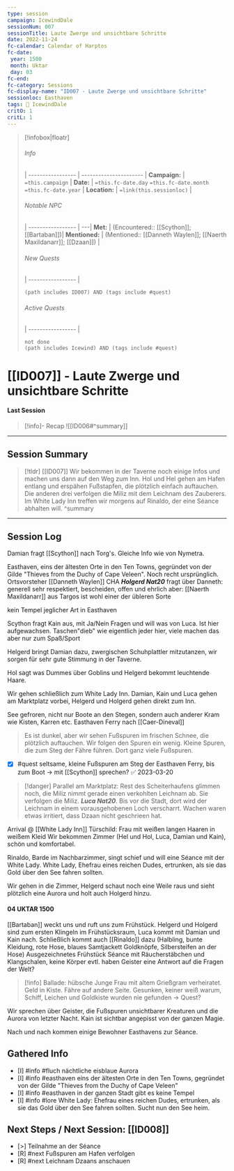 ```yaml
---
type: session
campaign: IcewindDale
sessionNum: 007
sessionTitle: Laute Zwerge und unsichtbare Schritte
date: 2022-11-24
fc-calendar: Calendar of Harptos
fc-date:
 year: 1500
 month: Uktar
 day: 03
fc-end:
fc-category: Sessions
fc-display-name: "ID007 - Laute Zwerge und unsichtbare Schritte"
sessionloc: Easthaven
tags: 📅 IcewindDale
critO: 1
critL: 1
---
```

>[!infobox|floatr]
>###### Info
>  |
 > ----------------- | ---------------------- |
> **Campaign:** | `=this.campaign` |
> **Date:** | `=this.fc-date.day` `=this.fc-date.month` `=this.fc-date.year` |
> **Location:** | `=link(this.sessionloc)` |
> ###### Notable NPC
>  |
 > ----------------- | ---|
 > **Met:** | (Encountered:: [[Scython]]; [[Bartaban]])|
 > **Mentioned:** | (Mentioned:: [[Danneth Waylen]]; [[Naerth Maxildanarr]]; [[Dzaan]]) |
 > ###### New Quests
>  |
 > ----------------- | 
 > ```tasks
 > (path includes ID007) AND (tags include #quest)
 > ```
 >###### Active Quests
>  |
 > ----------------- | 
 > ```tasks
 > not done
 > (path includes Icewind) AND (tags include #quest)
 > ```
# [[ID007]] - Laute Zwerge und unsichtbare Schritte
#### Last Session
>[!info]- Recap
![[ID006#^summary]]

---
 
## Session Summary
> [!tldr] [[ID007]]
> Wir bekommen in der Taverne noch einige Infos und machen uns dann auf den Weg zum Inn. Hol und Hel gehen am Hafen entlang und erspähen Fußstapfen, die plötzlich einfach auftauchen. Die anderen drei verfolgen die Miliz mit dem Leichnam des Zauberers. Im White Lady Inn treffen wir morgens auf Rinaldo, der eine Séance abhalten will.
> ^summary
---
## Session Log

Damian fragt [[Scython]] nach Torg's. Gleiche Info wie von Nymetra. 

Easthaven, eins der ältesten Orte in den Ten Towns, gegründet von der Gilde "Thieves from the Duchy of Cape Veleen". Noch recht ursprünglich. Ortsvorsteher [[Danneth Waylen]]
CHA ***Holgerd Nat20*** fragt über Danneth: generell sehr respektiert, bescheiden, offen und ehrlich
aber: [[Naerth Maxildanarr]] aus Targos ist wohl einer der übleren Sorte

kein Tempel jeglicher Art in Easthaven

Scython fragt Kain aus, mit Ja/Nein Fragen und will was von Luca. Ist hier aufgewachsen.
Taschen"dieb" wie eigentlich jeder hier, viele machen das aber nur zum Spaß/Sport

Helgerd bringt Damian dazu, zwergischen Schuhplattler mitzutanzen, wir sorgen für sehr gute Stimmung in der Taverne.

Hol sagt was Dummes über Goblins und Helgerd bekommt leuchtende Haare.

Wir gehen schließlich zum White Lady Inn. Damian, Kain und Luca gehen am Marktplatz vorbei, Helgerd und Holgerd gehen direkt zum Inn.

See gefroren, nicht nur Boote an den Stegen, sondern auch anderer Kram wie Kisten, Karren etc.
Easthaven Ferry nach [[Caer-Dineval]]
>Es ist dunkel, aber wir sehen Fußspuren im frischen Schnee, die plötzlich auftauchen. Wir folgen den Spuren ein wenig. Kleine Spuren, die zum Steg der Fähre führen. Dort ganz viele Fußspuren.
- [x] #quest seltsame, kleine Fußspuren am Steg der Easthaven Ferry, bis zum Boot -> mit [[Scython]] sprechen? ✅ 2023-03-20

>[!danger] Parallel am Marktplatz:
Rest des Scheiterhaufens glimmen noch, die Miliz nimmt gerade einen verkohlten Leichnam ab. Sie verfolgen die Miliz. ***Luca Nat20***. Bis vor die Stadt, dort wird der Leichnam in einem vorausgehobenen Loch verscharrt. Wachen waren etwas irritiert, dass Dzaan nicht geschrieen hat.

Arrival @ [[White Lady Inn]]
Türschild: Frau mit weißen langen Haaren in weißem Kleid
Wir bekommen Zimmer (Hel und Hol, Luca, Damian und Kain), schön und komfortabel.

Rinaldo, Barde im Nachbarzimmer, singt schief und will eine Séance mit der White Lady.
White Lady, Ehefrau eines reichen Dudes, ertrunken, als sie das Gold über den See fahren sollten.

Wir gehen in die Zimmer, Helgerd schaut noch eine Weile raus und sieht plötzlich eine Aurora und holt auch Holgerd hinzu.

#### 04 UKTAR 1500
[[Bartaban]] weckt uns und ruft uns zum Frühstück. Helgerd und Holgerd sind zum ersten Klingeln im Frühstücksraum, Luca kommt mit Damian und Kain nach.
Schließlich kommt auch [[Rinaldo]] dazu
(Halbling, bunte Kleidung, rote Hose, blaues Samtjackett Goldknöpfe, Silbersteifen an der Hose)
Ausgezeichnetes Frühstück
Séance mit Räucherstäbchen und Klangschalen, keine Körper
evtl. haben Geister eine Antwort auf die Fragen der Welt?

>[!info] Ballade:
hübsche Junge Frau mit altem Grießgram verheiratet. Geld in Kiste. Fähre auf andere Seite. Gesunken, keiner weiß warum, Schiff, Leichen und Goldkiste wurden nie gefunden
-> Quest?

Wir sprechen über Geister, die Fußspuren unsichtbarer Kreaturen und die Aurora von letzter Nacht. Kain ist sichtbar angepisst von der ganzen Magie.

Nach und nach kommen einige Bewohner Easthavens zur Séance.

## Gathered Info
- [I] #info #fluch nächtliche eisblaue Aurora
- [I] #info #easthaven eins der ältesten Orte in den Ten Towns, gegründet von der Gilde "Thieves from the Duchy of Cape Veleen"
- [I] #info #easthaven in der ganzen Stadt gibt es keine Tempel
- [I] #info #lore White Lady: Ehefrau eines reichen Dudes, ertrunken, als sie das Gold über den See fahren sollten. Sucht nun den See heim.

## Next Steps / Next Session: [[ID008]]
- [>] Teilnahme an der Séance
- [R] #next Fußspuren am Hafen verfolgen
- [R] #next Leichnam Dzaans anschauen


